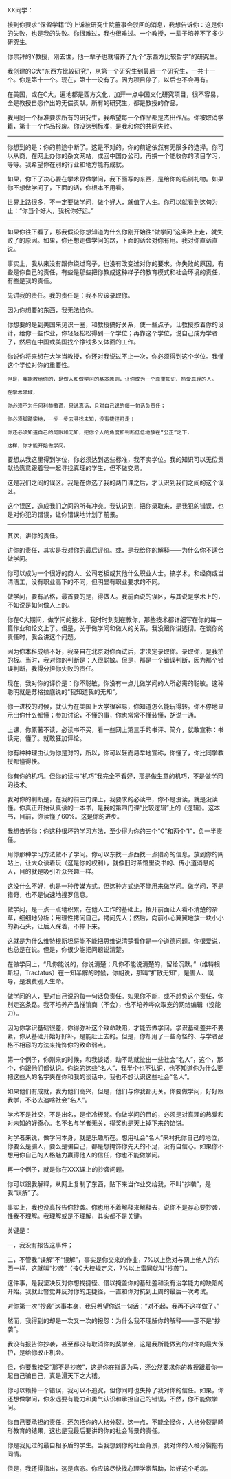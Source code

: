 XX同学：

接到你要求“保留学籍”的上诉被研究生院董事会驳回的消息，我想告诉你：这是你的失败，也是我的失败。你很难过，我也很难过。一个教授，一辈子培养不了多少研究生。

你祟拜的Y教授，刚去世，他一辈子也就培养了九个“东西方比较哲学”的研究生。

我创建的C大“东西方比较研究”，从第一个研究生到最后一个研究生，一共十一个。你是第十一个。现在，第十一没有了。因为项目停了，以后也不会再有。

在美国，或在C大，遍地都是西方文化，加开一点中国文化研究项目，很不容易，全是教授自愿作出的无偿贡献。所有的研究生，都是教授的作品。

我用同一个标准要求所有的研究生，我希望每一个作品都是杰出作品。你被取消学籍，第十一个作品报废。你没达到标准，是我和你的共同失败。

---

你想到的是：你的前途中断了。这是不对的。你的前途依然有无限多的选择。你可以从商，在网上办你的杂文网站，或回中国办公司，再换一个能收你的项目学习，等等。我希望你在别的行业和地方能有成就。

如果，你下了决心要在学术界做学问，我下面写的东西，是给你的临别礼物。如果你不想做学问了，下面的话，你根本不用看。

世界上路很多，不一定要做学问，做个好人，就值了人生。你可以就看到这句为止：“你当个好人，我祝你好运。”

---

如果你往下看了，那我假设你想知道为什么你刚开始往“做学问”这条路上走，就失败了的原因。如果，你还想走做学问的路，下面的话会对你有用。我对你直话直说。

事实上，我从来没有跟你绕过弯子，也没有改变过对你的要求。你失败的原因，有些是你自己的责任，有些是那些把你教成这种样子的教育模式和社会环境的责任，有些是我的责任。


先讲我的责任。我的责任是：我不应该录取你。

因为你想要的东西，我无法给你。

你想要的是到美国来见识一圈，和教授搞好关系，使一些点子，让教授按着你的设计，给你一些作业，你轻轻松松得到一个学位；再靠这个学位，说自己成为学者了，然后在中国或美国找个挣钱多又体面的工作。

你说你将来想在大学当教授，你还对我说过不止一次，你必须得到这个学位。我懂这个学位对你的重要性。

```
但是，我能教给你的，是做人和做学问的基本原则，让你成为一个尊重知识、热爱真理的人。

在学术领域，

你必须不为任何利益撒谎，只说真话，且对自己说的每一句话负责任；

你必须脚踏实地，一步一步去寻找未知，没有捷径可走；

你还必须知道自己的局限和无知，把你个人的角度和判断低低地放在“公正”之下，

这样，你才能开始做学问。
```


要想从我这里得到学位，你必须达到这些标准，我不卖学位。我的知识可以无偿贡献给愿意跟着我一起寻找真理的学生，但不做交易。

这是我们之间的误区。我是在你选了我的两门课之后，才认识到我们之间的这个误区。

这个误区，造成我们之间的所有冲突。我认识到，把你录取来，是我犯的错误，也是对你犯的错误，让你错误地计划了前景。

---

其次，讲你的责任。

讲你的责任，其实是我对你的最后评价。或，是我给你的解释——为什么你不适合做学问。

你可以成为一个很好的商人、公司老板或其他什么职业人士。搞学术，和经商或当清洁工，没有职业高下的不同，但明显有职业要求的不同。

做学问，要有品格，最首要的是，得做人。我前面说的误区，与其说是学术上的，不如说是如何做人上的。

你在C大期间，做学问的技术，我时时刻刻在教你，那些技术都详细写在你的每一篇作业和论文上了。但是，关于做学问和做人的关系，我没跟你讲透彻。在谈你的责任时，我会讲这个问题。

因为你本科成绩不好，我亲自在北京对你面试后，才决定录取你。录取你，是我拍的板。当时，我对你的判断是：人很聪敏。但是，那是一个错误判断，因为那个错误判断，我得分担你失败的责任。

现在，我对你的评价是：你不聪敏，你没有一点儿做学问的人所必需的聪敏。这种聪明就是苏格拉底说的“我知道我的无知”。

你一进校的时候，就认为在美国上大学很容易，你知道怎么能玩得转。你不停地显示出你什么都懂；参加讨论，不懂的事，你也常常不懂装懂，胡说一通。

上课，你原著不读，必读书不买，看一些网上第三手的书评、简介，就敢宣称：书读完，懂了。就敢狂加评论。

你有种种理由认为你是对的，所以，你可以轻而易举地宣称，你懂了，你比同学教授都懂得快。

你有你的机巧。但你的读书“机巧”我完全不看好，那是做生意的机巧，不是做学问的技术。

我对你的判断是，在我的前三门课上，我要求的必读书，你不是没读，就是没读懂。你真正开始认真读的一本书，是我的第四门课“比较逻辑”上的《逻辑》。这本书，目前，你读懂了60%。这是你的进步。

我想告诉你：你这种很坏的学习方法，至少得为你的三个“C”和两个“I”，负一半责任。

用你那种学习方法做不了学问。你可以东找一点西找一点猎奇的信息，放到你的网站上，让大众读着玩（这是你的权利），就像旧时茶馆里说书的、传小道消息的人，目的就是吸引听众兴趣一样。

这没什么不好，也是一种传媒方式。但这种方式绝不能用来做学问。做学问，不是猎奇，也不是快速地搜罗信息。

做学问，是一点一点地积累，在他人工作的基础上，拨开前面让人看不清楚的杂草，细细地分析；用理性拷问自己，拷问先人；然后，向前小心翼翼地放一块小小的新石头，让后人踩着，不摔下来。

这就是为什么维特根斯坦将能不能把思维说清楚看作是一个道德问题。你很爱说，也总是在说。但是，你很少能把问题说清楚。

在做学问上，“凡你能说的，你说清楚；凡你不能说清楚的，留给沉默。”（维特根斯坦，Tractatus）在一知半解的时候，你胡说，那叫“扩散无知”，是害人、误导，是浪费别人生命。

做学问的人，要对自己说的每一句话负责任。如果你不能，或不想负这个责任，你别走这条路。我不培养产品推销商（不会），也不培养哗众取宠的网络编辑（没能力）。

因为你学识基础很差，你得弥补这个致命缺陷，才能去做学问。学识基础差并不要紧，你从基础开始好好补，是能赶上去的。但是，你却用了一些奇怪的、与学者品格不相容的方法来掩饰你的致命弱点。

第一个例子，你刚来的时候，和我谈话，动不动就扯出一些社会“名人”，这个，那个，你跟他们都认识。你说的这些“名人”，我半个也不认识，也不知道你为什么要把这些人的名字夹在你和我的谈话中。我也不想认识这些社会“名人”。

如果他们有成就，我为他们高兴，但是，他们与你我都无关。你要做学问，好好跟我学，不必去追啥社会“名人”。

学术不是社交，不是出名，是坐冷板凳。你做学问的目的，必须是对真理的热爱和对未知的好奇心。名不名与学者无关，得奖也是天上掉下来的馅饼。

对学者来说，做学问本身，就是乐趣所在。想用社会“名人”来衬托你自己的地位，你要么是骗人，要么是骗自己，都是想掩饰你先天的不足，没有自信心。如果你不想用你自己的人格魅力赢得他人的信任，你也不能做学问。

再一个例子，就是你在XXX课上的抄袭问题。

你可以跟我解释，从网上复制了东西，贴下来当作业交给我，不叫“抄袭”，是我“误解”了。

事实上，我也没真报告你抄袭。你也用不着解释来解释去，说你不是存心要抄袭，怪我不理解。我理解或是不理解，其实都不是关键。

关键是：

一，我没有报告这事件；

二，不管我“误解”不“误解”，事实是你交来的作业，7%以上绝对与网上他人的东西一样，这就叫“抄袭”（按C大校规定义，7%以上雷同就叫“抄袭”）。


这件事，是我坚决反对你想找捷径、借以掩盖你的基础差和没有治学能力的缺陷的开始。我就此警觉并反对你的走捷径，一直和你对抗到上周的最后一次考试。

对你第一次“抄袭”这事本身，我只希望你说一句话：“对不起，我再不这样做了。”

然而，我得到的却是一次又一次的报怨：为什么我不理解你的解释——那不是“抄袭”。

我没有报告你抄袭，甚至都没有取消你的奖学金，这是我所能做到的对你的最大保护，是给你改正机会。

但，你要我接受“那不是抄袭”，这是你在指鹿为马，还公然要求你的教授跟着你一起自己骗自己，真是滑天下之大稽。

你可以赖掉一个错误，我可以不追究，但你同时也失掉了我对你的信任。如果，你还想做学问，你永远要有能力和勇气认识和承担自己的错误，不然，你不能做学问。

你自己要承担的责任，还包括你的人格分裂。这一点，不能全怪你，人格分裂是畸形教育的结果，这也是我最后要讲的你的社会背景的责任。

你是我见过的最自相矛盾的学生。当我想到你的社会背景，我对你的人格分裂抱有同情。

但是，我还得指出，这是病态。你应该尽快找心理学家帮助，治好这个毛病。
